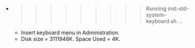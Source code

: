 * >>>>>>>>> Running inst-std-system-keyboard.sh ...
  * Insert keyboard menu in Administration.
  * Disk size = 3111948K. Space Used = 4K.
